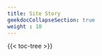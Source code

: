 ```yaml
---
title: Site Story
geekdocCollapseSection: true
weight : 10
--- 
```


<!-- spellchecker-disable -->

{{< toc-tree >}}

<!-- spellchecker-enable -->